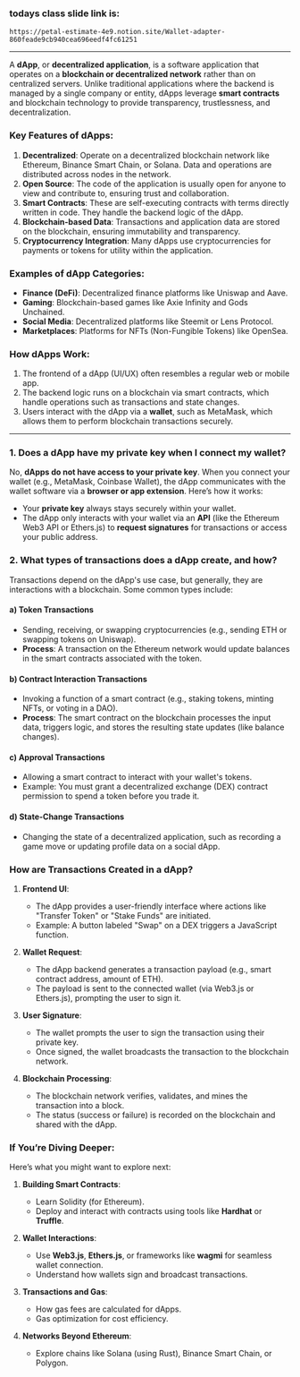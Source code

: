 ### todays class slide link is: 

```link
https://petal-estimate-4e9.notion.site/Wallet-adapter-860feade9cb940cea696eedf4fc61251
```



---


A **dApp**, or **decentralized application**, is a software application that operates on a **blockchain or decentralized network** rather than on centralized servers. Unlike traditional applications where the backend is managed by a single company or entity, dApps leverage **smart contracts** and blockchain technology to provide transparency, trustlessness, and decentralization.

### Key Features of dApps:
1. **Decentralized**: Operate on a decentralized blockchain network like Ethereum, Binance Smart Chain, or Solana. Data and operations are distributed across nodes in the network.
2. **Open Source**: The code of the application is usually open for anyone to view and contribute to, ensuring trust and collaboration.
3. **Smart Contracts**: These are self-executing contracts with terms directly written in code. They handle the backend logic of the dApp.
4. **Blockchain-based Data**: Transactions and application data are stored on the blockchain, ensuring immutability and transparency.
5. **Cryptocurrency Integration**: Many dApps use cryptocurrencies for payments or tokens for utility within the application.

### Examples of dApp Categories:
- **Finance (DeFi)**: Decentralized finance platforms like Uniswap and Aave.
- **Gaming**: Blockchain-based games like Axie Infinity and Gods Unchained.
- **Social Media**: Decentralized platforms like Steemit or Lens Protocol.
- **Marketplaces**: Platforms for NFTs (Non-Fungible Tokens) like OpenSea.

### How dApps Work:
1. The frontend of a dApp (UI/UX) often resembles a regular web or mobile app.
2. The backend logic runs on a blockchain via smart contracts, which handle operations such as transactions and state changes.
3. Users interact with the dApp via a **wallet**, such as MetaMask, which allows them to perform blockchain transactions securely.


---

### **1. Does a dApp have my private key when I connect my wallet?**
No, **dApps do not have access to your private key**. When you connect your wallet (e.g., MetaMask, Coinbase Wallet), the dApp communicates with the wallet software via a **browser or app extension**. Here’s how it works:
- Your **private key** always stays securely within your wallet.
- The dApp only interacts with your wallet via an **API** (like the Ethereum Web3 API or Ethers.js) to **request signatures** for transactions or access your public address.

### **2. What types of transactions does a dApp create, and how?**
Transactions depend on the dApp's use case, but generally, they are interactions with a blockchain. Some common types include:

#### a) **Token Transactions**
   - Sending, receiving, or swapping cryptocurrencies (e.g., sending ETH or swapping tokens on Uniswap).
   - **Process**: A transaction on the Ethereum network would update balances in the smart contracts associated with the token.

#### b) **Contract Interaction Transactions**
   - Invoking a function of a smart contract (e.g., staking tokens, minting NFTs, or voting in a DAO).
   - **Process**: The smart contract on the blockchain processes the input data, triggers logic, and stores the resulting state updates (like balance changes).

#### c) **Approval Transactions**
   - Allowing a smart contract to interact with your wallet's tokens.
   - Example: You must grant a decentralized exchange (DEX) contract permission to spend a token before you trade it.

#### d) **State-Change Transactions**
   - Changing the state of a decentralized application, such as recording a game move or updating profile data on a social dApp.


### **How are Transactions Created in a dApp?**
1. **Frontend UI**:
   - The dApp provides a user-friendly interface where actions like "Transfer Token" or "Stake Funds" are initiated.
   - Example: A button labeled "Swap" on a DEX triggers a JavaScript function.

2. **Wallet Request**:
   - The dApp backend generates a transaction payload (e.g., smart contract address, amount of ETH).
   - The payload is sent to the connected wallet (via Web3.js or Ethers.js), prompting the user to sign it.

3. **User Signature**:
   - The wallet prompts the user to sign the transaction using their private key.
   - Once signed, the wallet broadcasts the transaction to the blockchain network.

4. **Blockchain Processing**:
   - The blockchain network verifies, validates, and mines the transaction into a block.
   - The status (success or failure) is recorded on the blockchain and shared with the dApp.


### If You’re Diving Deeper:
Here’s what you might want to explore next:
1. **Building Smart Contracts**:
   - Learn Solidity (for Ethereum).
   - Deploy and interact with contracts using tools like **Hardhat** or **Truffle**.

2. **Wallet Interactions**:
   - Use **Web3.js**, **Ethers.js**, or frameworks like **wagmi** for seamless wallet connection.
   - Understand how wallets sign and broadcast transactions.

3. **Transactions and Gas**:
   - How gas fees are calculated for dApps.
   - Gas optimization for cost efficiency.

4. **Networks Beyond Ethereum**:
   - Explore chains like Solana (using Rust), Binance Smart Chain, or Polygon.
